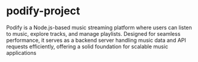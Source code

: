 # podify-project
Podify is a Node.js-based music streaming platform where users can listen to music, explore tracks, and manage playlists. Designed for seamless performance, it serves as a backend server handling music data and API requests efficiently, offering a solid foundation for scalable music applications
